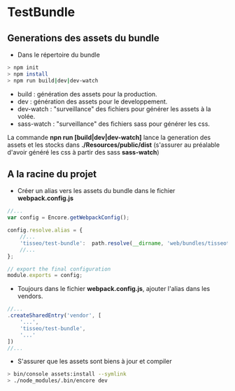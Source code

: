 # TestBundle

## Generations des assets du bundle

* Dans le répertoire du bundle
```bash
> npm init
> npm install
> npm run build|dev|dev-watch
```

- build : génération des assets pour la production.
- dev :  génération des assets pour le developpement.
- dev-watch : "surveillance" des fichiers pour générer les assets à la volée.
- sass-watch : "surveillance" des fichiers sass pour générer les css.

La commande **npn run [build|dev|dev-watch]** lance la generation des assets et les stocks dans
**./Resources/public/dist** (s'assurer au préalable d'avoir généré les css à partir des sass **sass-watch**)


## A la racine du projet 
* Créer un alias vers les assets du bundle dans le fichier **webpack.config.js**
```js
//...
var config = Encore.getWebpackConfig();

config.resolve.alias = {
    //...
    'tisseo/test-bundle':  path.resolve(__dirname, 'web/bundles/tisseotest/dist/test-bundle'),
    //...
};

// export the final configuration
module.exports = config;
```

* Toujours dans le fichier **webpack.config.js**, ajouter l'alias dans les vendors.
```js
//...
.createSharedEntry('vendor', [
    '...',
    'tisseo/test-bundle',
    '...'
])
//...
```

* S'assurer que les assets sont biens à jour et compiler
```bash
> bin/console assets:install --symlink
> ./node_modules/.bin/encore dev
```
